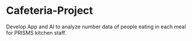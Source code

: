 # Cafeteria-Project
Develop App and AI to analyze number data of people eating in each meal for PRISMS kitchen staff.
